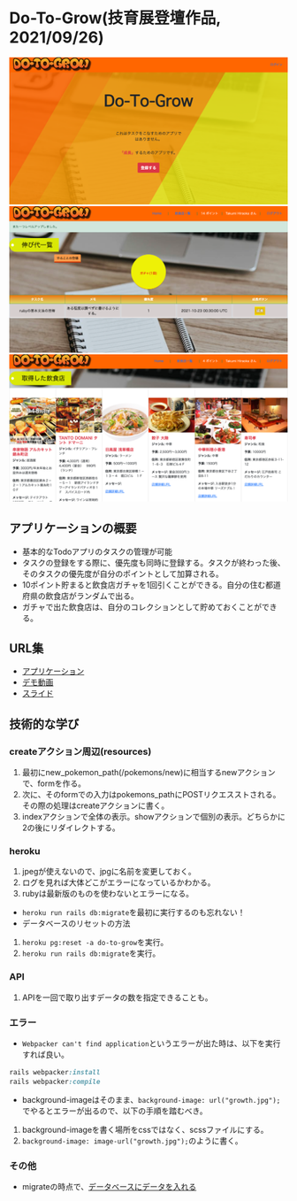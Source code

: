 # Do-To-Grow(技育展登壇作品, 2021/09/26)

![LandingPage](app/assets/images/landingpage.png "ランディングページ")  
![TaskList](app/assets/images/task_list.png "伸び代一覧")  
![RestaurantList](app/assets/images/restaurant_list.png "取得飲食店一覧")

## アプリケーションの概要
- 基本的なTodoアプリのタスクの管理が可能
- タスクの登録をする際に、優先度も同時に登録する。タスクが終わった後、そのタスクの優先度が自分のポイントとして加算される。
- 10ポイント貯まると飲食店ガチャを1回引くことができる。自分の住む都道府県の飲食店がランダムで出る。
- ガチャで出た飲食店は、自分のコレクションとして貯めておくことができる。

## URL集
- <a href="https://togrowapp.herokuapp.com/" target="_blank">アプリケーション</a>
- <a href="https://drive.google.com/file/d/1y_IJLWq4QACGayd379j3wbZ4fg1MkGjC/view?usp=sharing" target="_blank">デモ動画</a>
- <a href="https://docs.google.com/presentation/d/1CBEV7IaV2TpT5YBw6qgpAzzLyVHgNJUAtdVMTn_o19M/edit?usp=sharing" target="_blank">スライド</a>

## 技術的な学び

### createアクション周辺(resources)
1. 最初にnew_pokemon_path(/pokemons/new)に相当するnewアクションで、formを作る。
2. 次に、そのformでの入力はpokemons_pathにPOSTリクエスストされる。その際の処理はcreateアクションに書く。
3. indexアクションで全体の表示。showアクションで個別の表示。どちらかに2の後にリダイレクトする。

### heroku
1. jpegが使えないので、jpgに名前を変更しておく。
2. ログを見れば大体どこがエラーになっているかわかる。
3. rubyは最新版のものを使わないとエラーになる。
- `heroku run rails db:migrate`を最初に実行するのも忘れない！
- データベースのリセットの方法
1. `heroku pg:reset -a do-to-grow`を実行。
2. `heroku run rails db:migrate`を実行。

### API
1. APIを一回で取り出すデータの数を指定できることも。

### エラー
- `Webpacker can't find application`というエラーが出た時は、以下を実行すれば良い。
```ruby
rails webpacker:install
rails webpacker:compile
```
- background-imageはそのまま、`background-image: url("growth.jpg");`でやるとエラーが出るので、以下の手順を踏むべき。
1. background-imageを書く場所をcssではなく、scssファイルにする。
2. `background-image: image-url("growth.jpg");`のように書く。

### その他
- migrateの時点で、[データベースにデータを入れる](https://qiita.com/mHadate/items/bc698ce5c126c932487e)
